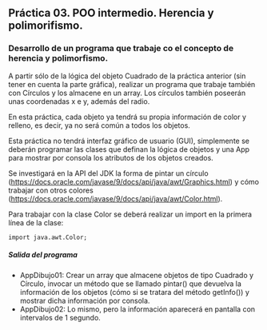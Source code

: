 ## Práctica 03. POO intermedio. Herencia y polimorifismo. 
### Desarrollo de un programa que trabaje co el concepto de herencia y polimorfismo.

A partir sólo de la lógica del objeto Cuadrado de la práctica anterior (sin tener en cuenta la parte gráfica), realizar un programa que trabaje también con Círculos y los almacene en un array. Los círculos también poseerán unas coordenadas x e y, además del radio.

En esta práctica, cada objeto ya tendrá su propia información de color y relleno, es decir, ya no será común a todos los objetos.

Esta práctica no tendrá interfaz gráfico de usuario (GUI), simplemente se deberán programar las clases que definan la lógica de objetos y una App para mostrar por consola los atributos de los objetos creados.

Se investigará en la API del JDK la forma de pintar un círculo (https://docs.oracle.com/javase/9/docs/api/java/awt/Graphics.html) y cómo trabajar con otros colores (https://docs.oracle.com/javase/9/docs/api/java/awt/Color.html).

Para trabajar con la clase Color se deberá realizar un import en la primera línea de la clase:
```
import java.awt.Color;
```

##### Salida del programa
* AppDibujo01: Crear un array que almacene objetos de tipo Cuadrado y Círculo, invocar un método que se llamado pintar() que devuelva la información de los objetos (cómo si se tratara del método getInfo()) y mostrar dicha información por consola.
* AppDibujo02: Lo mismo, pero la información aparecerá en pantalla con intervalos de 1 segundo.



